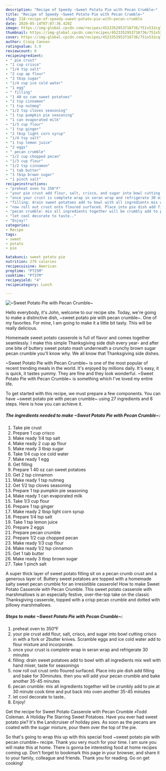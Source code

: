 ```yaml
---
description: "Recipe of Speedy ~Sweet Potato Pie with Pecan Crumble~"
title: "Recipe of Speedy ~Sweet Potato Pie with Pecan Crumble~"
slug: 218-recipe-of-speedy-sweet-potato-pie-with-pecan-crumble
date: 2020-05-14T07:07:36.420Z
image: https://img-global.cpcdn.com/recipes/4523352953716736/751x532cq70/sweet-potato-pie-with-pecan-crumble-recipe-main-photo.jpg
thumbnail: https://img-global.cpcdn.com/recipes/4523352953716736/751x532cq70/sweet-potato-pie-with-pecan-crumble-recipe-main-photo.jpg
cover: https://img-global.cpcdn.com/recipes/4523352953716736/751x532cq70/sweet-potato-pie-with-pecan-crumble-recipe-main-photo.jpg
author: Craig Cannon
ratingvalue: 3.9
reviewcount: 8
recipeingredient:
- " pie crust"
- "1 cup crisco"
- "1/4 tsp salt"
- "2 cup ap flour"
- "3 tbsp sugar"
- "1/4 cup ice cold water"
- "1 egg"
- " filling"
- "1 40 oz can sweet potatoes"
- "2 tsp cinnamon"
- "1 tsp nutmeg"
- "1/2 tsp cloves seasoning"
- "1 tsp pumpkin pie seasoning"
- "1 can evaporated milk"
- "1/3 cup flour"
- "1 tsp ginger"
- "2 tbsp light corn syrup"
- "1/4 tsp salt"
- "1 tsp lemon juice"
- "2 eggs"
- " pecan crumble"
- "1/2 cup chopped pecan"
- "1/3 cup flour"
- "1/2 tsp cinnamon"
- "1 tab butter"
- "3 tbsp brown sugar"
- "1 pinch salt"
recipeinstructions:
- "preheat oven to 350°F"
- "your pie crust add flour, salt, crisco, and sugar into bowl cutting crisco in with a fork or 2butter knives. Scramble eggs and ice cold water add to flour mixture and incorporate."
- "once your crust is complete wrap in seran wrap and refrigerate 30 minutes"
- "filling: drain sweet potatoes add to bowl with all ingredients mix well with hand mixer, taste for seasonings"
- "now roll out crust onto floured surfaced. Place into pie dish add filling and bake for 30minutes. then you will  add your pecan crumble and bake another 35-45 minutes"
- "pecan crumble: mix all ingredients together will be crumbly add to pie at 30 minute cook time and put back into oven another 35-45 minutes"
- "let cool decorate to taste.."
- "Enjoy!"
categories:
- Recipe
tags:
- sweet
- potato
- pie

katakunci: sweet potato pie 
nutrition: 279 calories
recipecuisine: American
preptime: "PT25M"
cooktime: "PT37M"
recipeyield: "4"
recipecategory: Lunch

---
```



![~Sweet Potato Pie with Pecan Crumble~](https://img-global.cpcdn.com/recipes/4523352953716736/751x532cq70/sweet-potato-pie-with-pecan-crumble-recipe-main-photo.jpg)

Hello everybody, it's John, welcome to our recipe site. Today, we're going to make a distinctive dish, ~sweet potato pie with pecan crumble~. One of my favorites. For mine, I am going to make it a little bit tasty. This will be really delicious.

Homemade sweet potato casserole is full of flavor and comes together seamlessly. I make this simple Thanksgiving side dish every year- and after one bite of buttery sweet potato mash underneath a crunchy brown sugar pecan crumble you&#39;ll know why. We all know that Thanksgiving side dishes.

~Sweet Potato Pie with Pecan Crumble~ is one of the most popular of recent trending meals in the world. It's enjoyed by millions daily. It's easy, it is quick, it tastes yummy. They are fine and they look wonderful. ~Sweet Potato Pie with Pecan Crumble~ is something which I've loved my entire life.


To get started with this recipe, we must prepare a few components. You can have ~sweet potato pie with pecan crumble~ using 27 ingredients and 8 steps. Here is how you can achieve it.

<!--inarticleads1-->

##### The ingredients needed to make ~Sweet Potato Pie with Pecan Crumble~:

1. Take  pie crust
1. Prepare 1 cup crisco
1. Make ready 1/4 tsp salt
1. Make ready 2 cup ap flour
1. Make ready 3 tbsp sugar
1. Take 1/4 cup ice cold water
1. Make ready 1 egg
1. Get  filling
1. Prepare 1 40 oz can sweet potatoes
1. Get 2 tsp cinnamon
1. Make ready 1 tsp nutmeg
1. Get 1/2 tsp cloves seasoning
1. Prepare 1 tsp pumpkin pie seasoning
1. Make ready 1 can evaporated milk
1. Take 1/3 cup flour
1. Prepare 1 tsp ginger
1. Make ready 2 tbsp light corn syrup
1. Prepare 1/4 tsp salt
1. Take 1 tsp lemon juice
1. Prepare 2 eggs
1. Prepare  pecan crumble
1. Prepare 1/2 cup chopped pecan
1. Make ready 1/3 cup flour
1. Make ready 1/2 tsp cinnamon
1. Get 1 tab butter
1. Make ready 3 tbsp brown sugar
1. Take 1 pinch salt


A super thick layer of sweet potato filling sit on a pecan crumb crust and a generous layer of. Buttery sweet potatoes are topped with a homemade salty sweet pecan crumble for an irresistible casserole! How to make Sweet Potato Casserole with Pecan Crumble. This sweet potato casserole with marshmallows is an especially festive, over-the-top take on the classic Thanksgiving casserole, topped with a crisp pecan crumble and dotted with pillowy marshmallows. 

<!--inarticleads2-->

##### Steps to make ~Sweet Potato Pie with Pecan Crumble~:

1. preheat oven to 350°F
1. your pie crust add flour, salt, crisco, and sugar into bowl cutting crisco in with a fork or 2butter knives. Scramble eggs and ice cold water add to flour mixture and incorporate.
1. once your crust is complete wrap in seran wrap and refrigerate 30 minutes
1. filling: drain sweet potatoes add to bowl with all ingredients mix well with hand mixer, taste for seasonings
1. now roll out crust onto floured surfaced. Place into pie dish add filling and bake for 30minutes. then you will  add your pecan crumble and bake another 35-45 minutes
1. pecan crumble: mix all ingredients together will be crumbly add to pie at 30 minute cook time and put back into oven another 35-45 minutes
1. let cool decorate to taste..
1. Enjoy!


Get the recipe for Sweet Potato Casserole with Pecan Crumble »Todd Coleman. A Holiday Pie Starring Sweet Potatoes. Have you ever had sweet potato pie? It&#39;s the Landcruiser of holiday pies. As soon as the pecans are coated with the sugar mixture, pour them over the top of the pie. 

So that's going to wrap this up with this special food ~sweet potato pie with pecan crumble~ recipe. Thank you very much for your time. I am sure you will make this at home. There is gonna be interesting food at home recipes coming up. Don't forget to bookmark this page in your browser, and share it to your family, colleague and friends. Thank you for reading. Go on get cooking!
